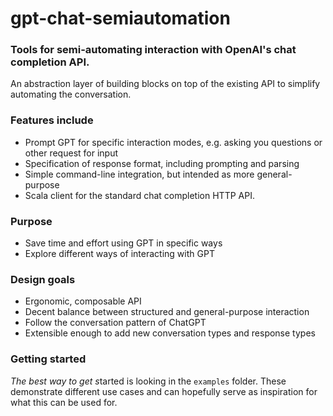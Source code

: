 # gpt-chat-semiautomation

### Tools for semi-automating interaction with OpenAI's chat completion API.

An abstraction layer of building blocks on top of the existing API to simplify automating the conversation.

### Features include
- Prompt GPT for specific interaction modes, e.g. asking you questions or other request for input
- Specification of response format, including prompting and parsing
- Simple command-line integration, but intended as more general-purpose
- Scala client for the standard chat completion HTTP API.

### Purpose
- Save time and effort using GPT in specific ways
- Explore different ways of interacting with GPT

### Design goals
- Ergonomic, composable API
- Decent balance between structured and general-purpose interaction
- Follow the conversation pattern of ChatGPT
- Extensible enough to add new conversation types and response types

### Getting started

*The best way to get s*tarted is looking in the `examples` folder. These demonstrate different use cases and
can hopefully serve as inspiration for what this can be used for.
